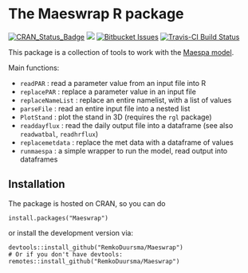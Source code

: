 

# The Maeswrap R package

[![CRAN\_Status\_Badge](http://www.r-pkg.org/badges/version/Maeswrap)](https://cran.r-project.org/package=Maeswrap) [![](https://cranlogs.r-pkg.org/badges/grand-total/Maeswrap)](https://CRAN.R-project.org/package=Maeswrap) [![Bitbucket Issues](https://img.shields.io/bitbucket/issues/remkoduursma/Maeswrap.svg)](https://img.shields.io/bitbucket/issues/remkoduursma/Maeswrap.svg) [![Travis-CI Build Status](https://travis-ci.org/RemkoDuursma/Maeswrap.svg?branch=master)](https://travis-ci.org/RemkoDuursma/Maeswrap.svg?branch=master)

This package is a collection of tools to work with the [Maespa model](maespa.github.io).

Main functions:

- `readPAR` : read a parameter value from an input file into R
- `replacePAR` : replace a parameter value in an input file
- `replaceNameList` : replace an entire namelist, with a list of values
- `parseFile` : read an entire input file into a nested list
- `PlotStand` : plot the stand in 3D (requires the `rgl` package)
- `readdayflux` : read the daily output file into a dataframe (see also `readwatbal`, `readhrflux`)
- `replacemetdata` : replace the met data with a dataframe of values
- `runmaespa` : a simple wrapper to run the model, read output into dataframes


## Installation

The package is hosted on CRAN, so you can do

```
install.packages("Maeswrap")
```

or install the development version via:

```
devtools::install_github("RemkoDuursma/Maeswrap")
# Or if you don't have devtools: 
remotes::install_github("RemkoDuursma/Maeswrap")
```
